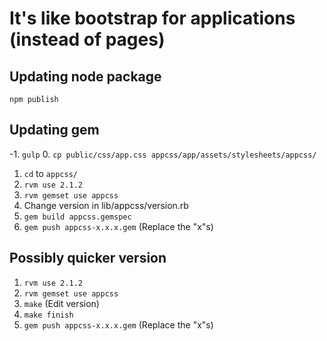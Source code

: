 # It's like bootstrap for applications (instead of pages)

## Updating node package

`npm publish`

## Updating gem

-1. `gulp`
0. `cp public/css/app.css appcss/app/assets/stylesheets/appcss/`
1. `cd` to `appcss/`
2. `rvm use 2.1.2`
3. `rvm gemset use appcss`
4. Change version in lib/appcss/version.rb
5. `gem build appcss.gemspec`
6. `gem push appcss-x.x.x.gem` (Replace the "x"s)

## Possibly quicker version

1. `rvm use 2.1.2`
2. `rvm gemset use appcss`
3. `make` (Edit version)
4. `make finish`
6. `gem push appcss-x.x.x.gem` (Replace the "x"s)
